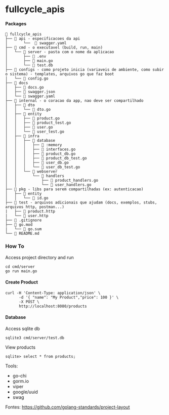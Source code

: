 # fullcycle_apis


#### Packages

```plaintext
📁 fullcycle_apis
├── 📁 api - especificacoes da api
│       └──  📄 swagger.yaml
├── 📁 cmd - o executavel (build, run, main)
│   └── 📁 server - pasta com o nome da aplicacao
│       ├── 📄 .env
│       ├── 📄 main.go  
│       └── 📄 test.db
├── 📁 configs - como projeto inicia (variaveis de ambiente, como subir o sistema) - templates, arquivos go que faz boot
│   └── 📄 config.go
├── 📁 docs
│   ├── 📄 docs.go
│   ├── 📄 swagger.json  
│   └── 📄 swagger.yaml
├── 📁 internal - o coracao da app, nao deve ser compartilhado
│   ├── 📁 dto
│   │   └── 📄 dto.go
│   ├── 📁 entity
│   │   ├── 📄 product.go
│   │   ├── 📄 product_test.go  
│   │   ├── 📄 user.go
│   │   └── 📄 user_test.go
│   ├── 📁 infra
│   │   ├── 📁 database
│   │   │   ├── 📄 :memory
│   │   │   ├── 📄 interfaces.go  
│   │   │   ├── 📄 product_db.go
│   │   │   ├── 📄 product_db_test.go
│   │   │   ├── 📄 user_db.go
│   │   │   └── 📄 user_db_test.go
│   │   └── 📁 webserver
│   │       └── 📁 handlers
│   │           ├── 📄 product_handlers.go
│   │           └── 📄 user_handlers.go
├── 📁 pkg - libs para serem compartilhadas (ex: autenticacao)
│   ├── 📁 entity
│   │   └── 📄 id.go
├── 📁 test - arquivos adicionais que ajudam (docs, exemplos, stubs, arquivos http, postman...)
|   ├── 📄 product.http
|   └── 📄 user.http
├── 📄 .gitignore
├── 📁 go.mod
|   └── 📄 go.sum
└── 📄 README.md
```

### How To

Access project directory and run 
```shell
cd cmd/server 
go run main.go
```

#### Create Product
```shell
curl -H 'Content-Type: application/json' \
      -d '{ "name": "My Product","price": 100 }' \
      -X POST \
      http://localhost:8080/products
```

#### Database
Access sqlite db 
```shell
sqlite3 cmd/server/test.db
```
View products
```shell
sqlite> select * from products;
```

Tools:
- go-chi
- gorm.io
- viper
- google/uuid
- swag

Fontes:
https://github.com/golang-standards/project-layout